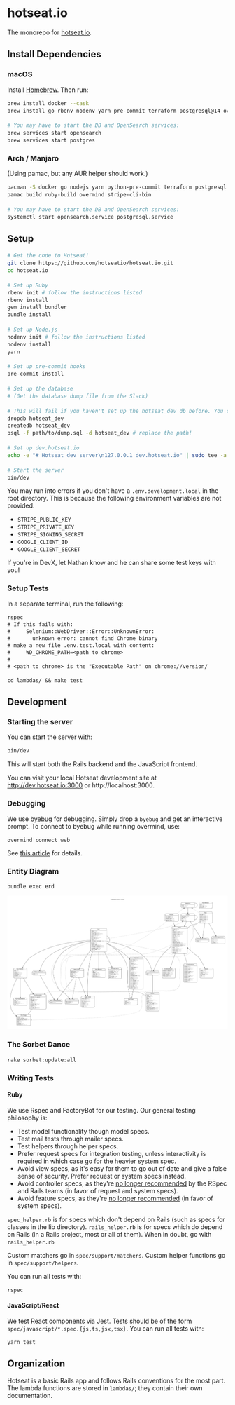# hotseat.io

The monorepo for [hotseat.io](https://hotseat.io).

## Install Dependencies

### macOS

Install [Homebrew](https://brew.sh/). Then run:

```sh
brew install docker --cask
brew install go rbenv nodenv yarn pre-commit terraform postgresql@14 overmind tmux stripe/stripe-cli/stripe opensearch serverless

# You may have to start the DB and OpenSearch services:
brew services start opensearch
brew services start postgres
```

### Arch / Manjaro

(Using pamac, but any AUR helper should work.)

```sh
pacman -S docker go nodejs yarn python-pre-commit terraform postgresql opensearch
pamac build ruby-build overmind stripe-cli-bin

# You may have to start the DB and OpenSearch services:
systemctl start opensearch.service postgresql.service
```

## Setup

```sh
# Get the code to Hotseat!
git clone https://github.com/hotseatio/hotseat.io.git
cd hotseat.io

# Set up Ruby
rbenv init # follow the instructions listed
rbenv install
gem install bundler
bundle install

# Set up Node.js
nodenv init # follow the instructions listed
nodenv install
yarn

# Set up pre-commit hooks
pre-commit install

# Set up the database
# (Get the database dump file from the Slack)

# This will fail if you haven't set up the hotseat_dev db before. You can skip if so!
dropdb hotseat_dev
createdb hotseat_dev
psql -f path/to/dump.sql -d hotseat_dev # replace the path!

# Set up dev.hotseat.io
echo -e "# Hotseat dev server\n127.0.0.1 dev.hotseat.io" | sudo tee -a /etc/hosts

# Start the server
bin/dev
```

You may run into errors if you don't have a `.env.development.local` in the root directory. This is because the following environment variables are not provided:

- `STRIPE_PUBLIC_KEY`
- `STRIPE_PRIVATE_KEY`
- `STRIPE_SIGNING_SECRET`
- `GOOGLE_CLIENT_ID`
- `GOOGLE_CLIENT_SECRET`

If you're in DevX, let Nathan know and he can share some test keys with you!

### Setup Tests

In a separate terminal, run the following:

```
rspec
# If this fails with:
#     Selenium::WebDriver::Error::UnknownError:
#       unknown error: cannot find Chrome binary
# make a new file .env.test.local with content:
#     WD_CHROME_PATH=<path to chrome>
#
# <path to chrome> is the "Executable Path" on chrome://version/

cd lambdas/ && make test
```

## Development

### Starting the server

You can start the server with:

```sh
bin/dev
```

This will start both the Rails backend and the JavaScript frontend.

You can visit your local Hotseat development site at http://dev.hotseat.io:3000 or http://localhost:3000.

### Debugging

We use [byebug](https://github.com/deivid-rodriguez/byebug) for debugging. Simply drop a `byebug` and get an interactive prompt. To connect to byebug while running overmind, use:

```
overmind connect web
```

See [this article](https://blog.testdouble.com/posts/2020-03-17-improving-dev-experience-with-overmind/) for details.

### Entity Diagram

```
bundle exec erd
```

![](docs/entity-relationship-diagram.png)

### The Sorbet Dance

```sh
rake sorbet:update:all
```

### Writing Tests

#### Ruby

We use Rspec and FactoryBot for our testing. Our general testing philosophy is:

- Test model functionality though model specs.
- Test mail tests through mailer specs.
- Test helpers through helper specs.
- Prefer request specs for integration testing, unless interactivity is required in which case go for the heavier system spec.
- Avoid view specs, as it's easy for them to go out of date and give a false sense of security. Prefer request or system specs instead.
- Avoid controller specs, as they're [no longer recommended](https://rspec.info/blog/2016/07/rspec-3-5-has-been-released/#rails-support-for-rails-5) by the RSpec and Rails teams (in favor of request and system specs).
- Avoid feature specs, as they're [no longer recommended](https://rspec.info/blog/2017/10/rspec-3-7-has-been-released/#rails-actiondispatchsystemtest-integration-system-specs) (in favor of system specs).

`spec_helper.rb` is for specs which don't depend on Rails (such as specs for classes in the lib directory). `rails_helper.rb` is for specs which do depend on Rails (in a Rails project, most or all of them). When in doubt, go with `rails_helper.rb`

Custom matchers go in `spec/support/matchers`. Custom helper functions go in `spec/support/helpers`.

You can run all tests with:

```
rspec
```

#### JavaScript/React

We test React components via Jest. Tests should be of the form `spec/javascript/*.spec.{js,ts,jsx,tsx}`. You can run all tests with:

```
yarn test
```

## Organization

Hotseat is a basic Rails app and follows Rails conventions for the most part. The lambda functions are stored in `lambdas/`; they contain their own documentation.
